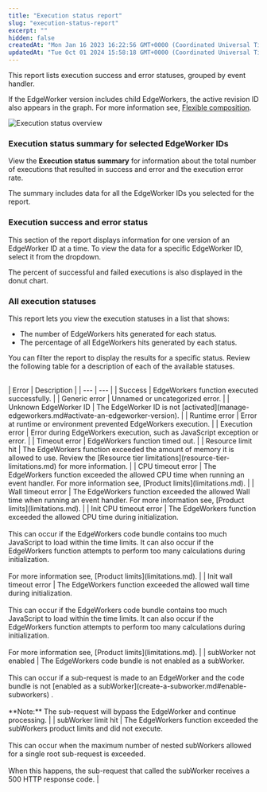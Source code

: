 ```yaml
---
title: "Execution status report"
slug: "execution-status-report"
excerpt: ""
hidden: false
createdAt: "Mon Jan 16 2023 16:22:56 GMT+0000 (Coordinated Universal Time)"
updatedAt: "Tue Oct 01 2024 15:58:18 GMT+0000 (Coordinated Universal Time)"
---
```

This report lists execution success and error statuses, grouped by event handler.

If the EdgeWorker version includes child EdgeWorkers, the active revision ID also appears in the graph. For more information see, [Flexible composition](flexible-composition.md).

 <Frame>
  <img src="https://techdocs.akamai.com/edgeworkers/img/executionStatusReport-v2.png" alt="Execution status overview"/>
</Frame>

### Execution status summary for selected EdgeWorker IDs

View the **Execution status summary** for information about the total number of executions that resulted in success and error and the execution error rate. 

The summary includes data for all the EdgeWorker IDs you selected for the report.

### Execution success and error status

This section of the report displays information for one version of an EdgeWorker ID at a time. To view the data for a specific EdgeWorker ID, select it from the dropdown.

The percent of successful and failed executions is also displayed in the donut chart.

### All execution statuses

This report lets you view the execution statuses in a list that shows:

- The number of EdgeWorkers hits generated for each status.
- The percentage of all EdgeWorkers hits generated by each status.

You can filter the report to display the results for a specific status. Review the following table for a description of each of the available statuses.

<br/>
| Error | Description |
| --- | --- |
| Success | EdgeWorkers function executed successfully. |
| Generic error | Unnamed or uncategorized error. |
| Unknown EdgeWorker ID | The EdgeWorker ID is not [activated](manage-edgeworkers.md#activate-an-edgeworker-version). |
| Runtime error | Error at runtime or environment prevented EdgeWorkers execution. |
| Execution error | Error during EdgeWorkers execution, such as JavaScript exception or error. |
| Timeout error | EdgeWorkers function timed out. |
| Resource limit hit | The EdgeWorkers function exceeded the amount of memory it is allowed to use. Review the [Resource tier limitations](resource-tier-limitations.md) for more information. |
| CPU timeout error | The EdgeWorkers function exceeded the allowed CPU time when running an event handler. For more information see, [Product limits](limitations.md). |
| Wall timeout error | The EdgeWorkers function exceeded the allowed Wall time when running an event handler. For more information see, [Product limits](limitations.md). |
| Init CPU timeout error | The EdgeWorkers function exceeded the allowed CPU time during initialization.<br/><br/>This can occur if the EdgeWorkers code bundle contains too much JavaScript to load within the time limits. It can also occur if the EdgeWorkers function attempts to perform too many calculations during initialization.<br/><br/>For more information see, [Product limits](limitations.md). |
| Init wall timeout error | The EdgeWorkers function exceeded the allowed wall time during initialization.<br/><br/>This can occur if the EdgeWorkers code bundle contains too much JavaScript to load within the time limits. It can also occur if the EdgeWorkers function attempts to perform too many calculations during initialization.<br/><br/>For more information see, [Product limits](limitations.md). |
| subWorker not enabled | The EdgeWorkers code bundle is not enabled as a subWorker.<br/><br/>This can occur if a sub-request is made to an EdgeWorker and the code bundle is not [enabled as a subWorker](create-a-subworker.md#enable-subworkers) .<br/><br/>**Note:** The sub-request will bypass the EdgeWorker and continue processing. |
| subWorker limit hit | The EdgeWorkers function exceeded the subWorkers product limits and did not execute.<br/><br/>This can occur when the maximum number of nested subWorkers allowed for a single root sub-request is exceeded.<br/><br/>When this happens, the sub-request that called the subWorker receives a 500 HTTP response code. |
